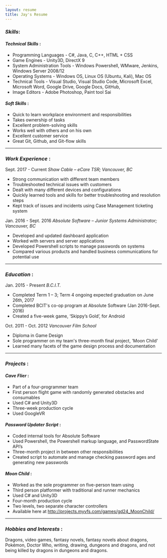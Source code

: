 ```yaml
---
layout: resume
title: Jay's Resume
---
```


### ***Skills***:

#### *Technical Skills* : 
*	Programming Languages - C#, Java, C, C++, HTML + CSS
*	Game Engines - Unity3D, DirectX 9
*   System Administration Tools - Windows Powershell, WMware, Jenkins, Windows Server 2008/12 
*   Operating Systems - Windows OS, Linux OS (Ubuntu, Kali), Mac OS
*	Technical Tools - Visual Studio, Visual Studio Code, Microsoft Excel, Microsoft Word, Google Drive, Google Docs, GitHub, 
*	Image Editors - Adobe Photoshop, Paint tool Sai 

#### *Soft Skills* :
*	Quick to learn workplace environment and responsibilities
*	Takes ownership of tasks
*	Excellent problem-solving skills
*	Works well with others and on his own
*	Excellent customer service
*	Great Git, Github, and Git-flow skills

*****

### ***Work Experience*** :

Sept. 2017 - Current        *Shaw Cable – eCare TSR; Vancouver, BC*
* Strong communication with different team members
* Troubleshooted technical issues with customers
* Dealt with many different devices and configurations
* Quickly learned tools and skills for better troubleshooting and resolution steps
* Kept track of issues and incidents using Case Management ticketing system


Jan. 2016 - Sept. 2016		*Absolute Software – Junior Systems Administrator; Vancouver, BC*
*	Developed and updated dashboard application
*	Worked with servers and server applications
*	Developed Powershell scripts to manage passwords on systems
*	Compared various products and handled business communications for potential use

*****

### ***Education*** :
Jan. 2015 - Present		*B.C.I.T.*
*	Completed Term 1 – 3; Term 4 ongoing expected graduation on June 26th, 2017
*	Completed BCIT's co-op program at Absolute Software (Jan 2016-Sept. 2016)
*	Created a five-week game, ‘Skippy’s Gold’, for Android

Oct. 2011 - Oct. 2012		*Vancouver Film School*
*	Diploma in Game Design
*	Sole programmer on my team's three-month final project, 'Moon Child'
*	Learned many facets of the game design process and documentation

*****

### ***Projects*** :

#### *Cave Flier* :
*	Part of a four-programmer team
*	First person flight game with randomly generated obstacles and consumables
*	Used C# and Unity3D
*	Three-week production cycle
*	Used GoogleVR

#### *Password Updater Script* :
*	Coded internal tools for Absolute Software
*	Used Powershell, the Powershell markup language, and PasswordState API’s
*	Three-month project in between other responsibilities
*	Created script to automate and manage checking password ages and generating new passwords

#### *Moon Child* :
*	Worked as the sole programmer on five-person team using 
*	Third person platformer with traditional and runner mechanics
*	Used C# and Unity3D
*	Four-month production cycle
*	Two levels, two separate character controllers
*	Available here at http://projects.myvfs.com/games/gd24_MoonChild/
		 
*****

### ***Hobbies and Interests*** :

Dragons, video games, fantasy novels, fantasy novels about dragons, Pokémon, Doctor Who, writing, drawing, dungeons and dragons, and not being killed by dragons in dungeons and dragons.

